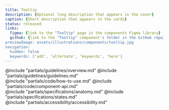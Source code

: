 ```yaml
---
title: Tooltip
description: {Optional long description that appears in the cover}
caption: {Short description that appears in the cards}
status: released
links:
  figma: {link to the "Tooltip" page in the components Figma library}
  github: {link to the "Tooltip" component's folder in the GitHub repo}
previewImage: assets/illustrations/components/tooltip.jpg
navigation:
  hidden: false
  keywords: ['add', 'alternate', 'keywords', 'here']
---
```


<section data-tab="Guidelines">
  @include "partials/guidelines/overview.md"
  @include "partials/guidelines/guidelines.md"
</section>

<section data-tab="Code">
  @include "partials/code/how-to-use.md"
  @include "partials/code/component-api.md"
  <!-- @include "partials/code/showcase.md" -->
</section>

<section data-tab="Specifications">
  @include "partials/specifications/anatomy.md"
  @include "partials/specifications/states.md"
</section>

<section data-tab="Accessibility">
  @include "partials/accessibility/accessibility.md"
</section>